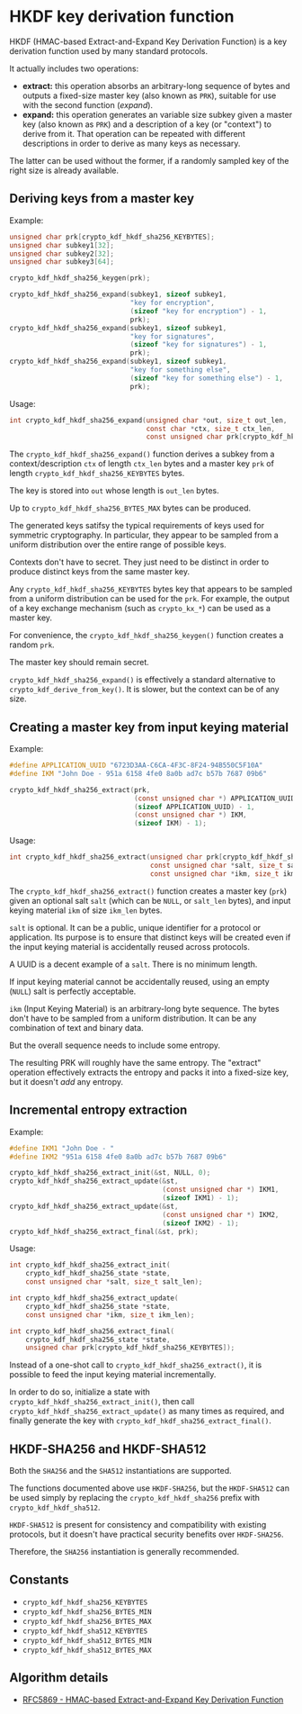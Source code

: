 # HKDF key derivation function

HKDF (HMAC-based Extract-and-Expand Key Derivation Function) is a key derivation function used by many standard protocols.

It actually includes two operations:

- **extract:** this operation absorbs an arbitrary-long sequence of bytes and outputs a fixed-size master key (also known as `PRK`), suitable for use with the second function (_expand_).
- **expand:** this operation generates an variable size subkey given a master key (also known as `PRK`) and a description of a key (or "context") to derive from it. That operation can be repeated with different descriptions in order to derive as many keys as necessary.

The latter can be used without the former, if a randomly sampled key of the right size is already available.

## Deriving keys from a master key

Example:

```c
unsigned char prk[crypto_kdf_hkdf_sha256_KEYBYTES];
unsigned char subkey1[32];
unsigned char subkey2[32];
unsigned char subkey3[64];

crypto_kdf_hkdf_sha256_keygen(prk);

crypto_kdf_hkdf_sha256_expand(subkey1, sizeof subkey1,
                              "key for encryption",
                              (sizeof "key for encryption") - 1,
                              prk);
crypto_kdf_hkdf_sha256_expand(subkey1, sizeof subkey1,
                              "key for signatures",
                              (sizeof "key for signatures") - 1,
                              prk);
crypto_kdf_hkdf_sha256_expand(subkey1, sizeof subkey1,
                              "key for something else",
                              (sizeof "key for something else") - 1,
                              prk);
```

Usage:

```c
int crypto_kdf_hkdf_sha256_expand(unsigned char *out, size_t out_len,
                                  const char *ctx, size_t ctx_len,
                                  const unsigned char prk[crypto_kdf_hkdf_sha256_KEYBYTES]);
```

The `crypto_kdf_hkdf_sha256_expand()` function derives a subkey from a context/description `ctx` of length `ctx_len` bytes and a master key `prk` of length `crypto_kdf_hkdf_sha256_KEYBYTES` bytes.

The key is stored into `out` whose length is `out_len` bytes.

Up to `crypto_kdf_hkdf_sha256_BYTES_MAX` bytes can be produced.

The generated keys satifsy the typical requirements of keys used for symmetric cryptography. In particular, they appear to be sampled from a uniform distribution over the entire range of possible keys.

Contexts don't have to secret. They just need to be distinct in order to produce distinct keys from the same master key.

Any `crypto_kdf_hkdf_sha256_KEYBYTES` bytes key that appears to be sampled from a uniform distribution can be used for the `prk`. For example, the output of a key exchange mechanism (such as `crypto_kx_*`) can be used as a master key.

For convenience, the `crypto_kdf_hkdf_sha256_keygen()` function creates a random `prk`.

The master key should remain secret.

`crypto_kdf_hkdf_sha256_expand()` is effectively a standard alternative to `crypto_kdf_derive_from_key()`. It is slower, but the context can be of any size.

## Creating a master key from input keying material

Example:

```c
#define APPLICATION_UUID "6723D3AA-C6CA-4F3C-8F24-94B550C5F10A"
#define IKM "John Doe - 951a 6158 4fe0 8a0b ad7c b57b 7687 09b6"

crypto_kdf_hkdf_sha256_extract(prk,
                               (const unsigned char *) APPLICATION_UUID,
                               (sizeof APPLICATION_UUID) - 1,
                               (const unsigned char *) IKM,
                               (sizeof IKM) - 1);
```

Usage:

```c
int crypto_kdf_hkdf_sha256_extract(unsigned char prk[crypto_kdf_hkdf_sha256_KEYBYTES],
                                   const unsigned char *salt, size_t salt_len,
                                   const unsigned char *ikm, size_t ikm_len);
```

The `crypto_kdf_hkdf_sha256_extract()` function creates a master key (`prk`) given an optional salt `salt` (which can be `NULL`, or `salt_len` bytes), and input keying material `ikm` of size `ikm_len` bytes.

`salt` is optional. It can be a public, unique identifier for a protocol or application. Its purpose is to ensure that distinct keys will be created even if the input keying material is accidentally reused across protocols.

A UUID is a decent example of a `salt`. There is no minimum length. 

If input keying material cannot be accidentally reused, using an empty (`NULL`) salt is perfectly acceptable.

`ikm` (Input Keying Material) is an arbitrary-long byte sequence. The bytes don't have to be sampled from a uniform distribution. It can be any combination of text and binary data.

But the overall sequence needs to include some entropy.

The resulting PRK will roughly have the same entropy. The "extract" operation effectively extracts the entropy and packs it into a fixed-size key, but it doesn't *add* any entropy.

## Incremental entropy extraction

Example:

```c
#define IKM1 "John Doe - "
#define IKM2 "951a 6158 4fe0 8a0b ad7c b57b 7687 09b6"

crypto_kdf_hkdf_sha256_extract_init(&st, NULL, 0);
crypto_kdf_hkdf_sha256_extract_update(&st,
                                      (const unsigned char *) IKM1,
                                      (sizeof IKM1) - 1);
crypto_kdf_hkdf_sha256_extract_update(&st,
                                      (const unsigned char *) IKM2,
                                      (sizeof IKM2) - 1);
crypto_kdf_hkdf_sha256_extract_final(&st, prk);
```

Usage:

```c
int crypto_kdf_hkdf_sha256_extract_init(
    crypto_kdf_hkdf_sha256_state *state,
    const unsigned char *salt, size_t salt_len);

int crypto_kdf_hkdf_sha256_extract_update(
    crypto_kdf_hkdf_sha256_state *state,
    const unsigned char *ikm, size_t ikm_len);

int crypto_kdf_hkdf_sha256_extract_final(
    crypto_kdf_hkdf_sha256_state *state,
    unsigned char prk[crypto_kdf_hkdf_sha256_KEYBYTES]);
```

Instead of a one-shot call to `crypto_kdf_hkdf_sha256_extract()`, it is possible to feed the input keying material incrementally.

In order to do so, initialize a state with `crypto_kdf_hkdf_sha256_extract_init()`, then call `crypto_kdf_hkdf_sha256_extract_update()` as many times as required, and finally generate the key with `crypto_kdf_hkdf_sha256_extract_final()`.

## HKDF-SHA256 and HKDF-SHA512

Both the `SHA256` and the `SHA512` instantiations are supported.

The functions documented above use `HKDF-SHA256`, but the `HKDF-SHA512` can be used simply by replacing the `crypto_kdf_hkdf_sha256` prefix with `crypto_kdf_hkdf_sha512`.

`HKDF-SHA512` is present for consistency and compatibility with existing protocols, but it doesn't have practical security benefits over `HKDF-SHA256`.

Therefore, the `SHA256` instantiation is generally recommended.

## Constants

* `crypto_kdf_hkdf_sha256_KEYBYTES`
* `crypto_kdf_hkdf_sha256_BYTES_MIN`
* `crypto_kdf_hkdf_sha256_BYTES_MAX`
* `crypto_kdf_hkdf_sha512_KEYBYTES`
* `crypto_kdf_hkdf_sha512_BYTES_MIN`
* `crypto_kdf_hkdf_sha512_BYTES_MAX`

## Algorithm details

* [RFC5869 - HMAC-based Extract-and-Expand Key Derivation Function](https://www.rfc-editor.org/rfc/rfc5869.html)
